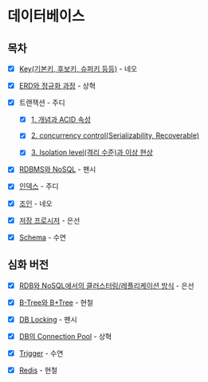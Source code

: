 # 데이터베이스

## 목차

* [x] [Key(기본키, 후보키, 슈퍼키 등등)](https://github.com/Fancy96/2023-CS-Study/blob/main/DB/db_key.md) - 네오

* [x] [ERD와 정규화 과정](https://github.com/Fancy96/2023-CS-Study/blob/main/DB/db_erd_normalization.md) - 상혁

* [x] 트랜잭션 - 주디
    * [x] [1. 개념과 ACID 속성](https://github.com/Fancy96/2023-CS-Study/blob/main/DB/db_transaction_and_acid.md)
    * [x] [2. concurrency control(Serializability, Recoverable)](https://github.com/Fancy96/2023-CS-Study/blob/main/DB/db_transaction_concurrency-control.md)
    * [x] [3. Isolation level(격리 수준)과 이상 현상](https://github.com/Fancy96/2023-CS-Study/blob/main/DB/db_transaction_isolation_level.md)


* [x] [RDBMS와 NoSQL](https://github.com/Fancy96/2023-CS-Study/blob/main/DB/db_rdbms_and_nosql.md) - 팬시

* [x] [인덱스](https://github.com/Fancy96/2023-CS-Study/blob/main/DB/db_index.md) - 주디

* [x] [조인](https://github.com/Fancy96/2023-CS-Study/blob/main/DB/db_join.md) - 네오

* [x] [저장 프로시저](https://github.com/Fancy96/2023-CS-Study/blob/main/DB/db_stored_procedure.md) - 은선

* [x] [Schema](https://github.com/Fancy96/2023-CS-Study/blob/main/DB/db_schema.md) - 수연

## 심화 버전

* [x] [RDB와 NoSQL에서의 클러스터링/레플리케이션 방식](https://github.com/Fancy96/2023-CS-Study/blob/main/DB/db_rdb_nosql_replication_and_clustering.md) - 은선

* [x] [B-Tree와 B+Tree](https://github.com/Fancy96/2023-CS-Study/blob/main/DB/db_b_tree_b%2Btree.md) - 현철

* [x] [DB Locking](https://github.com/Fancy96/2023-CS-Study/blob/main/DB/db_locking.md) - 팬시

* [x] [DB의 Connection Pool](https://github.com/Fancy96/2023-CS-Study/blob/main/DB/db_connection_pool.md) - 상혁

* [x] [Trigger](https://github.com/Fancy96/2023-CS-Study/blob/main/DB/db_trigger.md) - 수연

* [x] [Redis](https://github.com/Fancy96/2023-CS-Study/blob/main/DB/db_redis.md) - 현철
